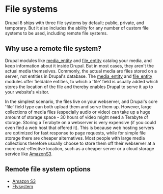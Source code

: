 # File systems

Drupal 8 ships with three file systems by default: public, private, and temporary. But it also includes the ability for any number of custom file systems to be used, including remote file systems.

## Why use a remote file system?

Drupal modules like [media_entity](https://www.drupal.org/project/media_entity) and [file_entity](https://www.drupal.org/project/file_entity) catalog your media, and keep information about it inside Drupal. But in most cases, they aren't the actual media themselves. Commonly, the actual media are files stored on a server, not entities in Drupal's database. The [media_entity](https://www.drupal.org/project/media_entity) and [file_entity](https://www.drupal.org/project/file_entity) modules offer fieldable entities, to which a 'file' field is usually added which stores the location of the file and thereby enables Drupal to serve it up to your website's visitor.

In the simplest scenario, the files live on your webserver, and Drupal's core 'file' field type can both upload them and serve them up. However, large collections of media files (especially audio or video) can take up a huge amount of storage space - 30 hours of video might need a Terabyte of storage. Storing a Terabyte on a webserver is very expensive (if you could even find a web host that offered it). This is because web hosting servers are optimized for fast response to page requests, while for simple file storage there are cheaper alternatives. Most people with large media collections therefore usually choose to store them off their webserver at a more cost-effective location, such as a cheaper server or a cloud storage service like [AmazonS3](https://aws.amazon.com/s3/).

## Remote file system options
* [Amazon S3](https://aws.amazon.com/s3/)
* [Flysystem](../modules/flysystem/README.md)
